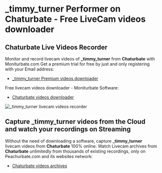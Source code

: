 # _timmy_turner Performer on Chaturbate - Free LiveCam videos downloader

## Chaturbate Live Videos Recorder

Monitor and record livecam videos of **_timmy_turner** from **Chaturbate** with Moniturbate.com
Get a premium trial for free by just and only registering with your Email address:
* [_timmy_turner Premium videos downloader](https://moniturbate.com/request-demo-licence-key.html)

Free livecam videos downloader - Moniturbate Software:
* [Chaturbate videos downloader](https://moniturbate.com/moniturbate-download-software.html)

![_timmy_turner livecam videos recorder](https://peachurnet.com/templates/moniturbate-software.png)


## Capture _timmy_turner videos from the Cloud and watch your recordings on Streaming

Without the need of downloading a software, capture **_timmy_turner** livecam videos from **Chaturbate** 100% online.
Watch Livecam archives from **Chaturbate** unlimitedly from thousands of existing recordings, only on Peachurbate.com and its websites network:
* [Chaturbate videos archives](https://peachurnet.com/)